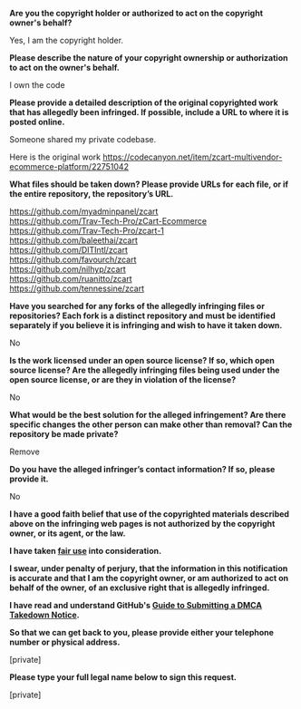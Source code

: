 **Are you the copyright holder or authorized to act on the copyright owner's behalf?**

Yes, I am the copyright holder.

**Please describe the nature of your copyright ownership or authorization to act on the owner's behalf.**

I own the code

**Please provide a detailed description of the original copyrighted work that has allegedly been infringed. If possible, include a URL to where it is posted online.**

Someone shared my private codebase.

Here is the original work https://codecanyon.net/item/zcart-multivendor-ecommerce-platform/22751042

**What files should be taken down? Please provide URLs for each file, or if the entire repository, the repository’s URL.**

https://github.com/myadminpanel/zcart  
https://github.com/Trav-Tech-Pro/zCart-Ecommerce  
https://github.com/Trav-Tech-Pro/zcart-1  
https://github.com/baleethai/zcart  
https://github.com/DITIntl/zcart  
https://github.com/favourch/zcart  
https://github.com/nilhyp/zcart  
https://github.com/ruanitto/zcart  
https://github.com/tennessine/zcart

**Have you searched for any forks of the allegedly infringing files or repositories? Each fork is a distinct repository and must be identified separately if you believe it is infringing and wish to have it taken down.**

No

**Is the work licensed under an open source license? If so, which open source license? Are the allegedly infringing files being used under the open source license, or are they in violation of the license?**

No

**What would be the best solution for the alleged infringement? Are there specific changes the other person can make other than removal? Can the repository be made private?**

Remove

**Do you have the alleged infringer’s contact information? If so, please provide it.**

No

**I have a good faith belief that use of the copyrighted materials described above on the infringing web pages is not authorized by the copyright owner, or its agent, or the law.**

**I have taken <a href="https://www.lumendatabase.org/topics/22">fair use</a> into consideration.**

**I swear, under penalty of perjury, that the information in this notification is accurate and that I am the copyright owner, or am authorized to act on behalf of the owner, of an exclusive right that is allegedly infringed.**

**I have read and understand GitHub's <a href="https://docs.github.com/articles/guide-to-submitting-a-dmca-takedown-notice/">Guide to Submitting a DMCA Takedown Notice</a>.**

**So that we can get back to you, please provide either your telephone number or physical address.**

[private]

**Please type your full legal name below to sign this request.**

[private]
